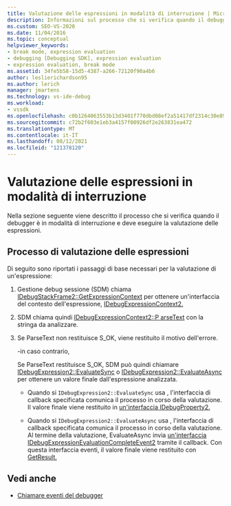 ```yaml
---
title: Valutazione delle espressioni in modalità di interruzione | Microsoft Docs
description: Informazioni sul processo che si verifica quando il debugger è in modalità di interruzione e deve eseguire la valutazione delle espressioni.
ms.custom: SEO-VS-2020
ms.date: 11/04/2016
ms.topic: conceptual
helpviewer_keywords:
- break mode, expression evaluation
- debugging [Debugging SDK], expression evaluation
- expression evaluation, break mode
ms.assetid: 34fe5b58-15d5-4387-a266-72120f90a4b6
author: leslierichardson95
ms.author: lerich
manager: jmartens
ms.technology: vs-ide-debug
ms.workload:
- vssdk
ms.openlocfilehash: c0b1264063553b13d3401f770dbd08ef2a51417df2314c30e895987a969851e3
ms.sourcegitcommit: c72b2f603e1eb3a4157f00926df2e263831ea472
ms.translationtype: MT
ms.contentlocale: it-IT
ms.lasthandoff: 08/12/2021
ms.locfileid: "121378120"
---
```

# <a name="expression-evaluation-in-break-mode"></a>Valutazione delle espressioni in modalità di interruzione
Nella sezione seguente viene descritto il processo che si verifica quando il debugger è in modalità di interruzione e deve eseguire la valutazione delle espressioni.

## <a name="expression-evaluation-process"></a>Processo di valutazione delle espressioni
 Di seguito sono riportati i passaggi di base necessari per la valutazione di un'espressione:

1. Gestione debug sessione (SDM) chiama [IDebugStackFrame2::GetExpressionContext](../../extensibility/debugger/reference/idebugstackframe2-getexpressioncontext.md) per ottenere un'interfaccia del contesto dell'espressione, [IDebugExpressionContext2.](../../extensibility/debugger/reference/idebugexpressioncontext2.md)

2. SDM chiama quindi [IDebugExpressionContext2::P arseText](../../extensibility/debugger/reference/idebugexpressioncontext2-parsetext.md) con la stringa da analizzare.

3. Se ParseText non restituisce S_OK, viene restituito il motivo dell'errore.

     -in caso contrario,

     Se ParseText restituisce S_OK, SDM può quindi chiamare [IDebugExpression2::EvaluateSync](../../extensibility/debugger/reference/idebugexpression2-evaluatesync.md) o [IDebugExpression2::EvaluateAsync](../../extensibility/debugger/reference/idebugexpression2-evaluateasync.md) per ottenere un valore finale dall'espressione analizzata.

    - Quando si `IDebugExpression2::EvaluateSync` usa , l'interfaccia di callback specificata comunica il processo in corso della valutazione. Il valore finale viene restituito in [un'interfaccia IDebugProperty2.](../../extensibility/debugger/reference/idebugproperty2.md)

    - Quando si `IDebugExpression2::EvaluateAsync` usa , l'interfaccia di callback specificata comunica il processo in corso della valutazione. Al termine della valutazione, EvaluateAsync invia [un'interfaccia IDebugExpressionEvaluationCompleteEvent2](../../extensibility/debugger/reference/idebugexpressionevaluationcompleteevent2.md) tramite il callback. Con questa interfaccia eventi, il valore finale viene restituito con [GetResult.](../../extensibility/debugger/reference/idebugexpressionevaluationcompleteevent2-getresult.md)

## <a name="see-also"></a>Vedi anche
- [Chiamare eventi del debugger](../../extensibility/debugger/calling-debugger-events.md)
